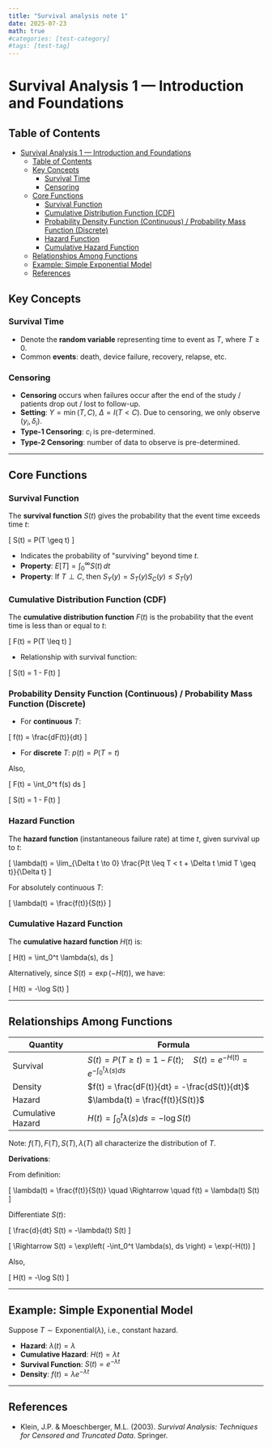 ```yaml
---
title: "Survival analysis note 1"
date: 2025-07-23
math: true
#categories: [test-category]
#tags: [test-tag]
---
```


# Survival Analysis 1 — Introduction and Foundations

## Table of Contents
- [Survival Analysis 1 — Introduction and Foundations](#survival-analysis-1--introduction-and-foundations)
  - [Table of Contents](#table-of-contents)
  - [Key Concepts](#key-concepts)
    - [Survival Time](#survival-time)
    - [Censoring](#censoring)
  - [Core Functions](#core-functions)
    - [Survival Function](#survival-function)
    - [Cumulative Distribution Function (CDF)](#cumulative-distribution-function-cdf)
    - [Probability Density Function (Continuous) / Probability Mass Function (Discrete)](#probability-density-function-continuous--probability-mass-function-discrete)
    - [Hazard Function](#hazard-function)
    - [Cumulative Hazard Function](#cumulative-hazard-function)
  - [Relationships Among Functions](#relationships-among-functions)
  - [Example: Simple Exponential Model](#example-simple-exponential-model)
  - [References](#references)

## Key Concepts

### Survival Time

- Denote the **random variable** representing time to event as $T$, where $T \geq 0$.
- Common **events**: death, device failure, recovery, relapse, etc.

### Censoring

- **Censoring** occurs when failures occur after the end of the study / patients drop out / lost to follow-up.
- **Setting**: $Y = \min(T, C)$, $\Delta = I(T < C)$. Due to censoring, we only observe $(y_i, \delta_i)$.
- **Type-1 Censoring**: $c_i$ is pre-determined.
- **Type-2 Censoring**: number of data to observe is pre-determined.

---

## Core Functions

### Survival Function

The **survival function** $S(t)$ gives the probability that the event time exceeds time $t$:

\[
S(t) = P(T \geq t)
\]

- Indicates the probability of "surviving" beyond time $t$.
- **Property**: $E[T] = \int_0^\infty S(t)\,dt$
- **Property**: If $T \perp C$, then $S_Y(y) = S_T(y) S_C(y) \leq S_T(y)$

### Cumulative Distribution Function (CDF)

The **cumulative distribution function** $F(t)$ is the probability that the event time is less than or equal to $t$:

\[
F(t) = P(T \leq t)
\]

- Relationship with survival function:

\[
S(t) = 1 - F(t)
\]

### Probability Density Function (Continuous) / Probability Mass Function (Discrete)

- For **continuous** $T$:

\[
f(t) = \frac{dF(t)}{dt}
\]

- For **discrete** $T$: $p(t) = P(T = t)$

Also,

\[
F(t) = \int_0^t f(s) ds
\]

\[
S(t) = 1 - F(t)
\]

### Hazard Function

The **hazard function** (instantaneous failure rate) at time $t$, given survival up to $t$:

\[
\lambda(t) = \lim_{\Delta t \to 0} \frac{P(t \leq T < t + \Delta t \mid T \geq t)}{\Delta t}
\]

For absolutely continuous $T$:

\[
\lambda(t) = \frac{f(t)}{S(t)}
\]

### Cumulative Hazard Function

The **cumulative hazard function** $H(t)$ is:

\[
H(t) = \int_0^t \lambda(s)\, ds
\]

Alternatively, since $S(t) = \exp(-H(t))$, we have:

\[
H(t) = -\log S(t)
\]

---

## Relationships Among Functions

| Quantity         | Formula |
|------------------|---------|
| Survival         | $S(t) = P(T \geq t) = 1 - F(t); \quad S(t) = e^{-H(t)} = e^{-\int_0^t \lambda(s) ds}$ |
| Density          | $f(t) = \frac{dF(t)}{dt} = -\frac{dS(t)}{dt}$ |
| Hazard           | $\lambda(t) = \frac{f(t)}{S(t)}$ |
| Cumulative Hazard| $H(t) = \int_0^t \lambda(s) ds = -\log S(t)$ |

Note: $f(T), F(T), S(T), \lambda(T)$ all characterize the distribution of $T$.

**Derivations**:

From definition:

\[
\lambda(t) = \frac{f(t)}{S(t)} \quad \Rightarrow \quad f(t) = \lambda(t) S(t)
\]

Differentiate $S(t)$:

\[
\frac{d}{dt} S(t) = -\lambda(t) S(t)
\]

\[
\Rightarrow S(t) = \exp\left( -\int_0^t \lambda(s)\, ds \right) = \exp(-H(t))
\]

Also,

\[
H(t) = -\log S(t)
\]

---

## Example: Simple Exponential Model

Suppose $T \sim \text{Exponential}(\lambda)$, i.e., constant hazard.

- **Hazard**: $\lambda(t) = \lambda$
- **Cumulative Hazard**: $H(t) = \lambda t$
- **Survival Function**: $S(t) = e^{-\lambda t}$
- **Density**: $f(t) = \lambda e^{-\lambda t}$

---

## References

- Klein, J.P. & Moeschberger, M.L. (2003). *Survival Analysis: Techniques for Censored and Truncated Data*. Springer.
